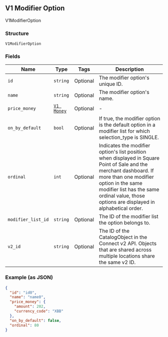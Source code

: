 ## V1 Modifier Option

V1ModifierOption

### Structure

`V1ModifierOption`

### Fields

| Name | Type | Tags | Description |
|  --- | --- | --- | --- |
| `id` | `string` | Optional | The modifier option's unique ID. |
| `name` | `string` | Optional | The modifier option's name. |
| `price_money` | [`V1 Money`](/doc/models/v1-money.md) | Optional | - |
| `on_by_default` | `bool` | Optional | If true, the modifier option is the default option in a modifier list for which selection_type is SINGLE. |
| `ordinal` | `int` | Optional | Indicates the modifier option's list position when displayed in Square Point of Sale and the merchant dashboard. If more than one modifier option in the same modifier list has the same ordinal value, those options are displayed in alphabetical order. |
| `modifier_list_id` | `string` | Optional | The ID of the modifier list the option belongs to. |
| `v2_id` | `string` | Optional | The ID of the CatalogObject in the Connect v2 API. Objects that are shared across multiple locations share the same v2 ID. |

### Example (as JSON)

```json
{
  "id": "id0",
  "name": "name0",
  "price_money": {
    "amount": 202,
    "currency_code": "XBB"
  },
  "on_by_default": false,
  "ordinal": 80
}
```

